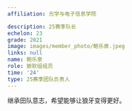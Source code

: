 ```yaml
---
affiliation: 光学与电子信息学院

description: 25赛季队长
echelon: 23
grade: 2021
image: images/member_photo/鲍乐泉.jpeg
links: null
name: 鲍乐泉
role: 嵌软组组员
time: '24'
type: 25赛季团队负责人
---
```

继承田队意志，希望能够让狼牙变得更好。
